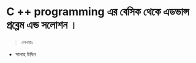 


# C ++ programming এর বেসিক থেকে এডভান্স প্রব্লেম এন্ড সলোশন । 
>>>>>>> 

>লেখকঃ 

* সালাহ উদ্দিন 
